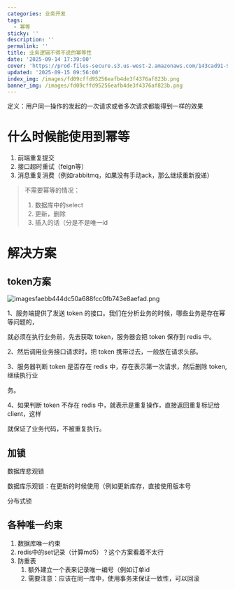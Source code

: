 ```yaml
---
categories: 业务开发
tags:
  - 幂等
sticky: ''
description: ''
permalink: ''
title: 业务逻辑不得不说的幂等性
date: '2025-09-14 17:39:00'
cover: 'https://prod-files-secure.s3.us-west-2.amazonaws.com/143cad91-961b-48b0-82dc-78fbb6eb5abe/24d85998-e308-4baa-87fa-8d48c6d92494/82673125_p0.png?X-Amz-Algorithm=AWS4-HMAC-SHA256&X-Amz-Content-Sha256=UNSIGNED-PAYLOAD&X-Amz-Credential=ASIAZI2LB466VZ4XZDQB%2F20250917%2Fus-west-2%2Fs3%2Faws4_request&X-Amz-Date=20250917T090045Z&X-Amz-Expires=3600&X-Amz-Security-Token=IQoJb3JpZ2luX2VjECkaCXVzLXdlc3QtMiJGMEQCIBmjsgzq0TILy6yvDRRqZW4Th7FBpEQhW%2Bv%2BUWW3MfW6AiB8pV48kvKT6hW5OYFVYMwqaklW8PxXQ9licKeFOxMYlCqIBAii%2F%2F%2F%2F%2F%2F%2F%2F%2F%2F8BEAAaDDYzNzQyMzE4MzgwNSIMBwJsHiIuFQ6EM8EcKtwDIHAScLL6kJzkT8fmKZtmOEPGS%2B7abNAk%2B1IkJxC16qCFudfvIbzMvgQrPyFDRN8WrkXr9bxFe2W9rElE8gsoEeInHaM1oO0cvpRQOemKtf9wzigc0RMiBqAiF6SvxB25Nuuvc3t%2B3DUIwmklt3BZGe48GaEV11R9%2Fg4P7dDEJQp%2Brt0NGwZDPpp8ihNNfhIW5tsbJ6jZQwfG9%2Bj88%2FO4BuCsH6lqVyq3UbE2Ebh%2B4A9P0Jl4iK%2BUIo2tkQm%2BF1H3wLxxTewcg1koUBYG8t%2F8W1mcJqfCu3L5RN2HvOciBpXOkTNBR%2BWpp%2FPW5vlonw5257ohLC68ldkrfmWIpMlCA%2FN23VxEDzye34t4A8VXV6Mxyc%2FQSnRXX9L4kWsbnRajHDZMy%2BuNpgwM4kFhUW9thvKWfmAQ7Sq6619tAaEO9P%2FkrYH6IpqfuMgO7Q5qGywdGWNOd6E1EKioLngBKFZefHNQ%2BiI%2BmMaa%2BdLjiPx4yvTrteNWw1F7MbIjzVeYNUjg3E%2BY14V1Nw38y6bjLYG3Rl%2B7eFZTp8Ke5mvNRNjTI15P7WDMPyd7271LwkjAuNmKLnjAtK%2Fis6WlxD8ZE1ebE17Te%2BzBvY2LZM%2FvHhNTGqiu%2Fcv0Ur7qk2TQV00w6%2BipxgY6pgFLO0JfSRoxd6HxaoAusMIy9aVo2%2BiBxjLohuxQwSLJPOxuyinQTioZZ4HNIbI7OhZtZ%2BUoZ%2FgPQ83asAL85EN2mrkABwmkocLNGTbyt%2FDUEQonE35HPwpHUeO5NGm95NEA5eOPYAR5foweneLUWJBqqzDWGlHQnQkA7Tc84LyIv%2BPnrxevTnYcMxCJaxSJorqI9VZ49U%2FBNJ4HdF1CFzDj11%2FWqL1q&X-Amz-Signature=d5150bd140e7480ac9f36b75d05f8867dc6b1c30000e113ab64e2b4fdf07a5fb&X-Amz-SignedHeaders=host&x-amz-checksum-mode=ENABLED&x-id=GetObject'
updated: '2025-09-15 09:56:00'
index_img: /images/fd09cffd95256eafb4de3f4376af823b.png
banner_img: /images/fd09cffd95256eafb4de3f4376af823b.png
---
```


定义：用户同一操作的发起的一次请求或者多次请求都能得到一样的效果


# 什么时候能使用到幂等

1. 前端重复提交
2. 接口超时重试（feign等）
3. 消息重复消费（例如rabbitmq，如果没有手动ack，那么继续重新投递）
> 不需要幂等的情况：
> 1. 数据库中的select
> 2. 更新，删除
> 3. 插入的话（分是不是唯一id
>

# 解决方案


## token方案


![imagesfaebb444dc50a688fcc0fb743e8aefad.png](/images/d884a09f539819a2e9e4fb24c2a4a18a.png)


1、服务端提供了发送 token 的接口。我们在分析业务的时候，哪些业务是存在幂等问题的，


就必须在执行业务前，先去获取 token，服务器会把 token 保存到 redis 中。


2、然后调用业务接口请求时，把 token 携带过去，一般放在请求头部。


3、服务器判断 token 是否存在 redis 中，存在表示第一次请求，然后删除 token,继续执行业


务。


4、如果判断 token 不存在 redis 中，就表示是重复操作，直接返回重复标记给 client，这样


就保证了业务代码，不被重复执行。


## 加锁


数据库悲观锁


数据库乐观锁：在更新的时候使用（例如更新库存，直接使用版本号


分布式锁


## 各种唯一约束

1. 数据库唯一约束
2. redis中的set记录（计算md5）？这个方案看着不太行
3. 防重表
    1. 额外建立一个表来记录唯一编号（例如订单id
    2. 需要注意：应该在同一库中，使用事务来保证一致性，可以回滚
